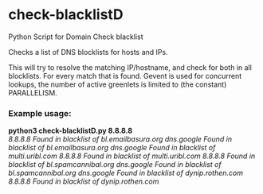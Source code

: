 # check-blacklistD
Python Script for Domain Check blacklist

Checks a list of DNS blocklists for hosts and IPs.

This will try to resolve the matching IP/hostname, and check for both in all blocklists. For every match that is found. Gevent is used for concurrent lookups, the number of active greenlets is limited to (the constant) PARALLELISM.

<h3><b>Example usage:</b><br></h3>
<b>python3 check-blacklistD.py 8.8.8.8<br></b>
<i>
8.8.8.8 Found in blacklist of bl.emailbasura.org
dns.google Found in blacklist of bl.emailbasura.org
dns.google Found in blacklist of multi.uribl.com
8.8.8.8 Found in blacklist of multi.uribl.com
8.8.8.8 Found in blacklist of bl.spamcannibal.org
dns.google Found in blacklist of bl.spamcannibal.org
dns.google Found in blacklist of dynip.rothen.com
8.8.8.8 Found in blacklist of dynip.rothen.com
</i>
